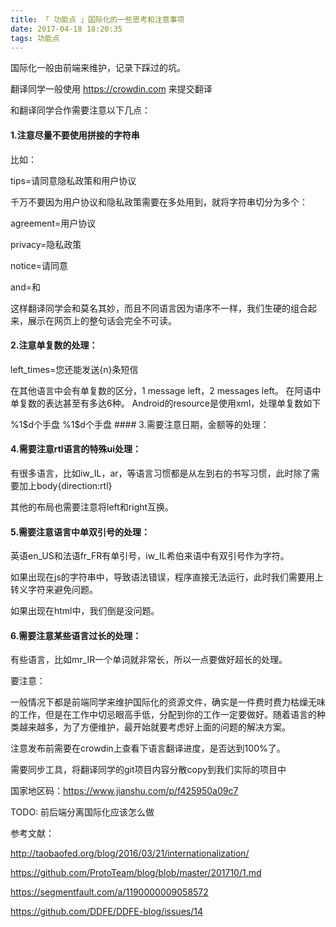 ```yaml
---
title: 「 功能点 」国际化的一些思考和注意事项
date: 2017-04-18 18:20:35
tags: 功能点
---
```

国际化一般由前端来维护，记录下踩过的坑。
<!-- more -->

翻译同学一般使用 https://crowdin.com 来提交翻译

和翻译同学合作需要注意以下几点：

#### 1.注意尽量不要使用拼接的字符串

比如：

tips=请同意隐私政策和用户协议

千万不要因为用户协议和隐私政策需要在多处用到，就将字符串切分为多个：

agreement=用户协议

privacy=隐私政策

notice=请同意

and=和

这样翻译同学会和莫名其妙，而且不同语言因为语序不一样，我们生硬的组合起来，展示在网页上的整句话会完全不可读。

#### 2.注意单复数的处理：

left_times=您还能发送{n}条短信

在其他语言中会有单复数的区分，1 message left，2 messages left。 在阿语中单复数的表达甚至有多达6种。 Android的resource是使用xml，处理单复数如下

<plurals name="watch_face_count">
<item quantity="one">%1$d个手盘</item>
<item quantity="other">%1$d个手盘</item>
</plurals>
#### 3.需要注意日期，金额等的处理：

#### 4.需要注意rtl语言的特殊ui处理：

有很多语言，比如iw_IL，ar，等语言习惯都是从左到右的书写习惯，此时除了需要加上body{direction:rtl}

其他的布局也需要注意将left和right互换。

#### 5.需要注意语言中单双引号的处理：

英语en_US和法语fr_FR有单引号，iw_IL希伯来语中有双引号作为字符。

如果出现在js的字符串中，导致语法错误，程序直接无法运行，此时我们需要用上转义字符来避免问题。

如果出现在html中，我们倒是没问题。

#### 6.需要注意某些语言过长的处理：

有些语言，比如mr_IR一个单词就非常长，所以一点要做好超长的处理。

要注意：

一般情况下都是前端同学来维护国际化的资源文件，确实是一件费时费力枯燥无味的工作，但是在工作中切忌眼高手低，分配到你的工作一定要做好。随着语言的种类越来越多，为了方便维护，最开始就要考虑好上面的问题的解决方案。

注意发布前需要在crowdin上查看下语言翻译进度，是否达到100%了。

需要同步工具，将翻译同学的git项目内容分散copy到我们实际的项目中

国家地区码：https://www.jianshu.com/p/f425950a09c7

TODO:
前后端分离国际化应该怎么做

参考文献：

http://taobaofed.org/blog/2016/03/21/internationalization/

https://github.com/ProtoTeam/blog/blob/master/201710/1.md

https://segmentfault.com/a/1190000009058572

https://github.com/DDFE/DDFE-blog/issues/14